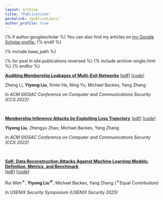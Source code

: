 ```yaml
---
layout: archive
title: "Publications"
permalink: /publications/
author_profile: true
---
```


{% if author.googlescholar %}
  You can also find my articles on <u><a href="{{author.googlescholar}}">my Google Scholar profile</a>.</u>
{% endif %}

{% include base_path %}

{% for post in site.publications reversed %}
  {% include archive-single.html %}
{% endfor %}


**[Auditing Membership Leakages of Multi-Exit Networks](https://arxiv.org/abs/2208.11180)** [[pdf](http://Liu199604.github.io/files/CCS22-MultiExit.pdf)] [[code](https://github.com/zhenglisec/Multi-Exit-Privacy)]

Zheng Li, **Yiyong Liu**, Xinlei He, Ning Yu, Michael Backes, Yang Zhang

*In ACM SIGSAC Conference on Computer and Communications Security (CCS 2022)*

&nbsp; 

**[Membership Inference Attacks by Exploiting Loss Trajectory](https://arxiv.org/abs/2208.14933)** [[pdf](http://Liu199604.github.io/files/CCS22_TrajectoryMIA.pdf)] [[code](https://github.com/DennisLiu2022/Membership-Inference-Attacks-by-Exploiting-Loss-Trajectory)]

**Yiyong Liu**, Zhengyu Zhao, Michael Backes, Yang Zhang

*In ACM SIGSAC Conference on Computer and Communications Security (CCS 2022)*

&nbsp; 

**[SoK: Data Reconstruction Attacks Against Machine Learning Models: Definition, Metrics, and Benchmark](https://arxiv.org/abs/2506.07888)** \
[[pdf](http://Liu199604.github.io/files/Reconstruction_usenix_2025.pdf)] [[code](https://zenodo.org/records/15603060)]

Rui Wen<sup>＊</sup>, **Yiyong Liu<sup>＊</sup>**, Michael Backes, Yang Zhang (<sup>＊</sup>Equal Contribution)

*In USENIX Security Symposium (USENIX Security 2025)*

&nbsp; 

